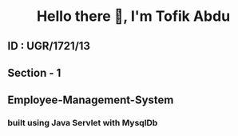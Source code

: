 <h1 align="center">Hello there 👋, I'm Tofik  Abdu </h1>
<h2 align="left">ID : UGR/1721/13 </h2>
<h2 align="left">Section - 1 </h2>

## Employee-Management-System
### built using Java Servlet with MysqlDb
